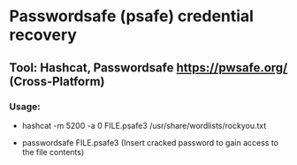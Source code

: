 # Passwordsafe (psafe) credential recovery

## Tool: Hashcat, Passwordsafe https://pwsafe.org/ (Cross-Platform)

### Usage:

 - hashcat -m 5200 -a 0 FILE.psafe3 /usr/share/wordlists/rockyou.txt

 - passwordsafe FILE.psafe3 (Insert cracked password to gain access to the file contents)
